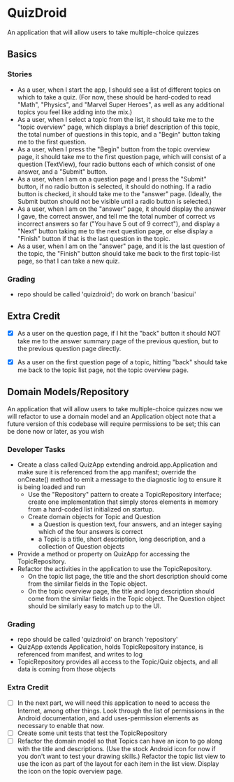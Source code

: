 # QuizDroid 
An application that will allow users to take multiple-choice quizzes

## Basics
### Stories 
- As a user, when I start the app, I should see a list of different topics on which to take a quiz. (For now, these should be hard-coded to read "Math", "Physics", and "Marvel Super Heroes", as well as any additional topics you feel like adding into the mix.)
- As a user, when I select a topic from the list, it should take me to the "topic overview" page, which displays a brief description of this topic, the total number of questions in this topic, and a "Begin" button taking me to the first question.
- As a user, when I press the "Begin" button from the topic overview page, it should take me to the first question page, which will consist of a question (TextView), four radio buttons each of which consist of one answer, and a "Submit" button.
- As a user, when I am on a question page and I press the "Submit" button, if no radio button is selected, it should do nothing. If a radio button is checked, it should take me to the "answer" page. (Ideally, the Submit button should not be visible until a radio button is selected.)
- As a user, when I am on the "answer" page, it should display the answer I gave, the correct answer, and tell me the total number of correct vs incorrect answers so far ("You have 5 out of 9 correct"), and display a "Next" button taking me to the next question page, or else display a "Finish" button if that is the last question in the topic.
- As a user, when I am on the "answer" page, and it is the last question of the topic, the "Finish" button should take me back to the first topic-list page, so that I can take a new quiz.

### Grading
  - repo should be called 'quizdroid'; do work on branch 'basicui'


## Extra Credit 
- [x] As a user on the question page, if I hit the "back" button it should NOT take me to the answer summary page of the previous question, but to the previous question page directly.

- [x] As a user on the first question page of a topic, hitting "back" should take me back to the topic list page, not the topic overview page.


## Domain Models/Repository
An application that will allow users to take multiple-choice quizzes
  now we will refactor to use a domain model and an Application object
  note that a future version of this codebase will require permissions to be set; this can be done now or later, as you wish

### Developer Tasks
- Create a class called QuizApp extending android.app.Application and make sure it is referenced from the app manifest; override the onCreate() method to emit a message to the diagnostic log to ensure it is being loaded and run
  - Use the "Repository" pattern to create a TopicRepository interface; create one implementation that simply stores elements in memory from a hard-coded list initialized on startup.
  - Create domain objects for Topic and Question
    - a Question is question text, four answers, and an integer saying which of the four answers is correct
    - a Topic is a title, short description, long description, and a collection of Question objects
- Provide a method or property on QuizApp for accessing the TopicRepository.
- Refactor the activities in the application to use the TopicRepository.
  - On the topic list page, the title and the short description should come from the similar fields in the Topic object.
  - On the topic overview page, the title and long description should come from the similar fields in the Topic object. The Question object should be similarly easy to match up to the UI.
 
### Grading
- repo should be called 'quizdroid' on branch 'repository'
- QuizApp extends Application, holds TopicRepository instance, is referenced from manifest, and writes to log
- TopicRepository provides all access to the Topic/Quiz objects, and all data is coming from those objects

### Extra Credit
- [ ] In the next part, we will need this application to need to access the Internet, among other things. Look through the list of permissions in the Android documentation, and add uses-permission elements as necessary to enable that now.
- [ ] Create some unit tests that test the TopicRepository
- [ ] Refactor the domain model so that Topics can have an icon to go along with the title and descriptions. (Use the stock Android icon for now if you don't want to test your drawing skills.) Refactor the topic list view to use the icon as part of the layout for each item in the list view. Display the icon on the topic overview page.
